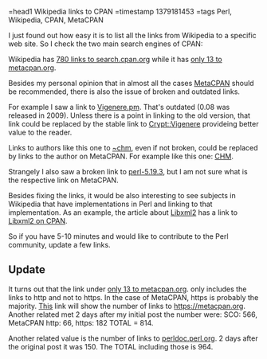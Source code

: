 =head1 Wikipedia links to CPAN
=timestamp 1379181453
=tags Perl, Wikipedia, CPAN, MetaCPAN

I just found out how easy it is to list all the links from Wikipedia to a specific web site.
So I check the two main search engines of CPAN:

Wikipedia has
[780 links to search.cpan.org](https://en.wikipedia.org/wiki/Special:LinkSearch/search.cpan.org?limit=1000)
while it has [only 13 to metacpan.org](https://en.wikipedia.org/wiki/Special:LinkSearch/metacpan.org?limit=1000).

Besides my personal opinion that in almost all the cases [MetaCPAN](https://metacpan.org/) should be recommended,
there is also the issue of broken and outdated links.

For example I saw a link to [Vigenere.pm](https://search.cpan.org/~alizta/Crypt-Vigenere-0.07/Vigenere.pm).
That's outdated (0.08 was released in 2009). Unless there is a point in linking to the old version,
that link could be replaced by the stable link to
[Crypt::Vigenere](https://metacpan.org/module/Crypt::Vigenere) provideing better value to the reader.

Links to authors like this one to [~chm](https://search.cpan.org/~chm/), even if not broken,
could be replaced by links to the author on MetaCPAN.
For example like this one: [CHM](https://metacpan.org/author/CHM).

Strangely I also saw a broken link to [perl-5.19.3](https://search.cpan.org/~aristotle/perl-5.19.3/), but I am
not sure what is the respective link on MetaCPAN.

Besides fixing the links, it would be also interesting to see subjects in Wikipedia that have implementations
in Perl and linking to that implementation.
As an example, the article about [Libxml2](https://en.wikipedia.org/wiki/Libxml2)
has a link to [Libxml2 on CPAN](https://metacpan.org/module/XML::LibXML/).

So if you have 5-10 minutes and would like to contribute to the Perl community, update a few links.

## Update

It turns out that the link under
[only 13 to metacpan.org](http://en.wikipedia.org/wiki/Special:LinkSearch/metacpan.org?limit=1000).
only includes the links to http and not to https. In the case of MetaCPAN,
https is probably the majority.  [This](https://en.wikipedia.org/wiki/Special:LinkSearch/https%3A%2F%2Fmetacpan.org?limit=1000) link will show the number of links to https://metacpan.org. Another related met
2 days after my initial post the number were: SCO: 566, MetaCPAN http: 66, https: 182 TOTAL = 814.

Another related value is the number of links to [perldoc.perl.org](https://en.wikipedia.org/wiki/Special:LinkSearch/perldoc.perl.org?limit=1000). 2 days after the original post it was 150. The TOTAL including
those is 964.


